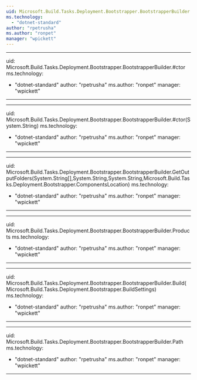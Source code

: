 ```yaml
---
uid: Microsoft.Build.Tasks.Deployment.Bootstrapper.BootstrapperBuilder
ms.technology: 
  - "dotnet-standard"
author: "rpetrusha"
ms.author: "ronpet"
manager: "wpickett"
---
```


---
uid: Microsoft.Build.Tasks.Deployment.Bootstrapper.BootstrapperBuilder.#ctor
ms.technology: 
  - "dotnet-standard"
author: "rpetrusha"
ms.author: "ronpet"
manager: "wpickett"
---

---
uid: Microsoft.Build.Tasks.Deployment.Bootstrapper.BootstrapperBuilder.#ctor(System.String)
ms.technology: 
  - "dotnet-standard"
author: "rpetrusha"
ms.author: "ronpet"
manager: "wpickett"
---

---
uid: Microsoft.Build.Tasks.Deployment.Bootstrapper.BootstrapperBuilder.GetOutputFolders(System.String[],System.String,System.String,Microsoft.Build.Tasks.Deployment.Bootstrapper.ComponentsLocation)
ms.technology: 
  - "dotnet-standard"
author: "rpetrusha"
ms.author: "ronpet"
manager: "wpickett"
---

---
uid: Microsoft.Build.Tasks.Deployment.Bootstrapper.BootstrapperBuilder.Products
ms.technology: 
  - "dotnet-standard"
author: "rpetrusha"
ms.author: "ronpet"
manager: "wpickett"
---

---
uid: Microsoft.Build.Tasks.Deployment.Bootstrapper.BootstrapperBuilder.Build(Microsoft.Build.Tasks.Deployment.Bootstrapper.BuildSettings)
ms.technology: 
  - "dotnet-standard"
author: "rpetrusha"
ms.author: "ronpet"
manager: "wpickett"
---

---
uid: Microsoft.Build.Tasks.Deployment.Bootstrapper.BootstrapperBuilder.Path
ms.technology: 
  - "dotnet-standard"
author: "rpetrusha"
ms.author: "ronpet"
manager: "wpickett"
---
